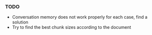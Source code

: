 <h3> TODO </h3>
<ul>
  <li> Conversation memory does not work properly for each case, find a solution </li>
  <li> Try to find the best chunk sizes according to the document </li>
</ul>

